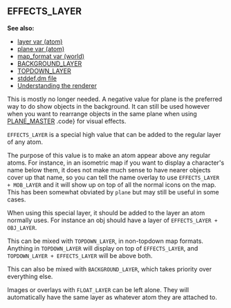 ## EFFECTS_LAYER
**See also:**
*   [layer var (atom)](/ref/atom/var/layer.md) 
*   [plane var (atom)](/ref/atom/var/plane.md) 
*   [map_format var (world)](/ref/world/var/map_format.md) 
*   [BACKGROUND_LAYER](/ref/%7Bnotes%7D/BACKGROUND_LAYER.md) 
*   [TOPDOWN_LAYER](/ref/%7Bnotes%7D/TOPDOWN_LAYER.md) 
*   [stddef.dm file](/ref/%7B%7Bappendix%7D%7D/stddef%2edm.md) 
*   [Understanding the renderer](/ref/%7Bnotes%7D/renderer.md) 


This is mostly no longer needed. A negative value for plane is
the preferred way to do show objects in the background. It can still be
used however when you want to rearrange objects in the same plane when
using [PLANE_MASTER](/ref/atom/var/appearance_flags.md) .code} for visual
effects. 

`EFFECTS_LAYER` is a special high value that can be
added to the regular layer of any atom. 

The purpose of this
value is to make an atom appear above any regular atoms. For instance,
in an isometric map if you want to display a character\'s name below
them, it does not make much sense to have nearer objects cover up that
name, so you can tell the name overlay to use
`EFFECTS_LAYER + MOB_LAYER` and it will show up on top of all the normal
icons on the map. This has been somewhat obviated by `plane` but may
still be useful in some cases. 

When using this special layer,
it should be added to the layer an atom normally uses. For instance an
obj should have a layer of `EFFECTS_LAYER + OBJ_LAYER`. 

This
can be mixed with `TOPDOWN_LAYER`, in non-topdown map formats. Anything
in `TOPDOWN_LAYER` will display on top of `EFFECTS_LAYER`, and
`TOPDOWN_LAYER + EFFECTS_LAYER` will be above both. 

This can
also be mixed with `BACKGROUND_LAYER`, which takes priority over
everything else. 

Images or overlays with `FLOAT_LAYER` can be
left alone. They will automatically have the same layer as whatever atom
they are attached to.